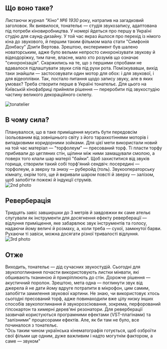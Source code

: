 ## Що воно таке? ##  
Листаючи журнал *"Кіно" №6 1930* року, натрапив на загадковий заголовок.
Як виявилося, тонательє — студія звукозапису, адаптована під потреби кіновиробництва. У номері йдеться про першу в Україні студію для саунд-дизайну.
У той час якраз йшлося про перехід із німого кіна до звукового, й першим таким фільмом мала стати "Симфонія Донбасу" Дзиґи Вертова. Зрештою, експеримент був шалено новаторським, адже було вельми непросто синхронізувати звукову й відеодоріжку, тим паче, власне, мало хто розумів що означає "синхронізація". Скаржились на те, що з першими спробами не вдавалося підлаштувати звуки слів під рухи рота. Помізкувавши, вихід таки знайшли — застосовувати один мотор для обох: і для звукової, і для відеоплівки.
Так, постало питання щодо запису звуку, але в яких умовах? Треба створити перше в Україні тонательє. Для цього на Київській кінофабриці прийняли рішення — переробити під звукостудію частину великого декораційного склепу.

![tonatelier](https://raw.githubusercontent.com/oplich/oplich.github.io/master/_posts/images/212.png)

## В чому сила? ##
Планувалося, що в таке приміщення мусить бути передовсім ізольованим від зовнішнього світу з його тарахкотіннями моторів і випадковими коридорними зойками. Для цієї мети 
використали новий на той час матеріал — "торфолеум" — пресований торф. Ті пласти торфу прибивали до цегляних стін, щілини між ними замащували смолою, а поверх того клали шар матерії "байки".
Щоб захиститися від звуків горища, створили такий собі торф'яний сендвіч: посередині — торфолеум, а зверху та знизу — руберойд (толь).
Звукооператорську кімнату, окрім того, ще й вкривали шаром повсті й зверху — залізом, щоб запобігти пожежі й індукції струмів.  
![2nd photo](https://raw.githubusercontent.com/oplich/oplich.github.io/master/_posts/images/202.png)
## Реверберація ##
Тридцять завіс завширшки до 3 метрів й завдовжки як саме ательє слугували як інструменти для досягнення ефекту реверберації — відлуння приміщення, яке забарвлює звук інструментів та голосу, надаючи йому величі й розмаху, а, коли треба — сухої, замкнутої барви. Рухаючи ті завіси, можна досягати різної тривалості відлуння.  
![3rd photo](https://raw.githubusercontent.com/oplich/oplich.github.io/master/_posts/images/203.png)
## Отже ##
Виходить, тонательє — дід сучасних звукостудій. Сьогодні для звукопоглинання почасти використовують листки мінвати, які обшивають тканиною й прикріплюють до стін. Дорожче рішення — акустичний поролон. Зрештою, мета одна — поглинути звук від джерела й не дати йому вдруге потрапити в мікрофон, цим самим, запобігти замилення звукової картини. Не знаю, чи використовує хтось сьогодні пресований торф, адже повинаходили вже цілу низку інших способів звукопоглинання й звукорозсіювання, зокрема, перфорований гіпсокартон та химерні дерев'яні резонатори. Для реверберації зазвичай користуються програмними ефектами (VST-плагінами) та "залізними" процесорами ефектів. Але, як би там не було, все починалося з тонательє.  
"Ось таким чином українська кінематографія готується, щоб озброїти свої фільми ще одним, дуже важливим і надто могутнім фактором, а саме — звуком"
